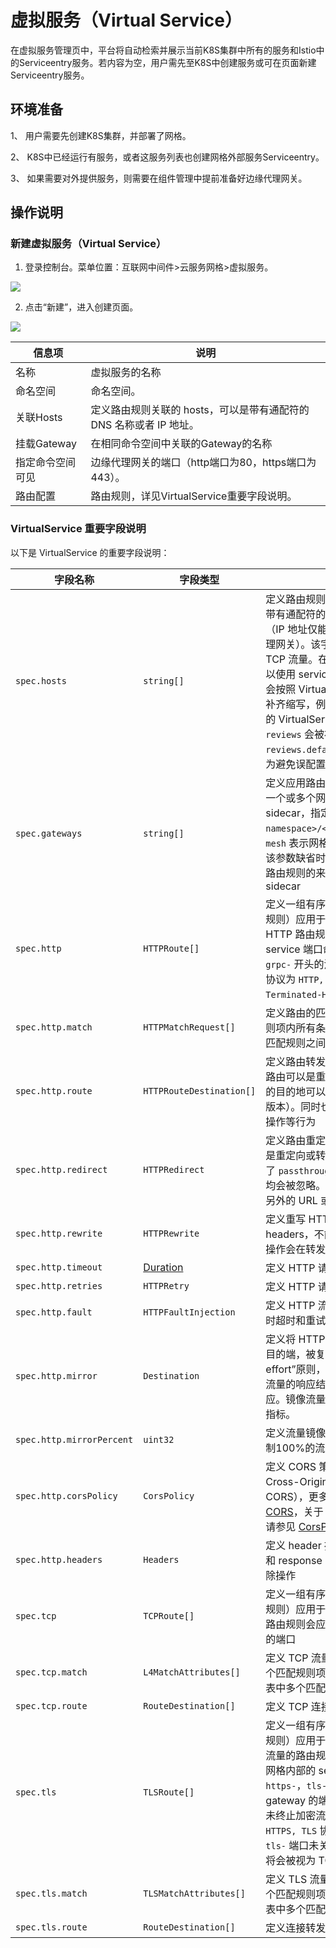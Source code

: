 # 虚拟服务（Virtual Service）

在虚拟服务管理页中，平台将自动检索并展示当前K8S集群中所有的服务和Istio中的Serviceentry服务。若内容为空，用户需先至K8S中创建服务或可在页面新建Serviceentry服务。

## 环境准备

1、    用户需要先创建K8S集群，并部署了网格。

2、    K8S中已经运行有服务，或者这服务列表也创建网格外部服务Serviceentry。

3、    如果需要对外提供服务，则需要在组件管理中提前准备好边缘代理网关。

## 操作说明

### 新建虚拟服务（Virtual Service）

1. 登录控制台。菜单位置：互联网中间件>云服务网格>虚拟服务。

![](/Users/zhangdalei/git/github.com/jdcloudcom/cn/image/Internet-Middleware/Mesh/2022-03-11-19-12-21-image.png)

2. 点击“新建”，进入创建页面。

![](/Users/zhangdalei/git/github.com/jdcloudcom/cn/image/Internet-Middleware/Mesh/2022-03-11-19-14-02-image.png)

| 信息项       | 说明                                        |
| --------- | ----------------------------------------- |
| 名称        | 虚拟服务的名称                                   |
| 命名空间      | 命名空间。                                     |
| 关联Hosts   | 定义路由规则关联的 hosts，可以是带有通配符的 DNS 名称或者 IP 地址。 |
| 挂载Gateway | 在相同命令空间中关联的Gateway的名称                     |
| 指定命令空间可见  | 边缘代理网关的端口（http端口为80，https端口为443）。         |
| 路由配置      | 路由规则，详见VirtualService重要字段说明。              |

### VirtualService 重要字段说明

以下是 VirtualService 的重要字段说明：

| 字段名称                      | 字段类型                                                                                               | 字段说明                                                                                                                                                                                                                                                                                              |
| ------------------------- | -------------------------------------------------------------------------------------------------- | ------------------------------------------------------------------------------------------------------------------------------------------------------------------------------------------------------------------------------------------------------------------------------------------------- |
| `spec.hosts`              | `string[]`                                                                                         | 定义路由规则关联一组的 hosts，可以是带有通配符的 DNS 名称或者 IP 地址（IP 地址仅能应用于来源流量为边缘代理网关）。该字段能应用于 HTTP 和 TCP 流量。在 Kubernetes 环境中，可以使用 service 的名称作为缩写，Istio 会按照 VirtualService所在 namespace 补齐缩写，例如在 default namespace 的 VirtualService 包含 host 缩写 `reviews` 会被补齐为 `reviews.default.svc.cluster.local`。为避免误配置，推荐填写 host 全称 |
| `spec.gateways `          | `string[]`                                                                                         | 定义应用路由规则的来源流量，可以是一个或多个网关，或网格内部的 sidecar，指定方式为 `<gateway namespace>/<gateway name>`，保留字段 `mesh` 表示网格内部所有的 sidecar，当该参数缺省时，会默认填写 `mesh`，即该路由规则的来源流量为网格内部所有 sidecar                                                                                                                                  |
| `spec.http`               | `HTTPRoute[]`                                                                                      | 定义一组有序的（优先匹配靠前的路由规则）应用于 HTTP 流量的路由规则，HTTP 路由规则会应用于网格内部的 service 端口命名为 `http-`, `http2-`, `grpc-` 开头的流量以及来自 gateway 的协议为 `HTTP, HTTP2, GRPC, TLS-Terminated-HTTPS` 的流量                                                                                                                             |
| `spec.http.match`         | `HTTPMatchRequest[]`                                                                               | 定义路由的匹配规则列表，单个匹配规则项内所有条件是且关系，列表中多个匹配规则之间为或关系                                                                                                                                                                                                                                                      |
| `spec.http.route`         | `HTTPRouteDestination[]`                                                                           | 定义路由转发目的地列表，一条 HTTP 路由可以是重定向或转发（默认），转发的目的地可以是一个或多个服务（服务版本）。同时也可以配置权重、header 操作等行为                                                                                                                                                                                                                 |
| `spec.http.redirect`      | `HTTPRedirect`                                                                                     | 定义路由重定向，一条 HTTP 路由可以是重定向或转发（默认），如规则中指定了 `passthrough ` 选项，route、redirect 均会被忽略。可将 HTTP 301 重定向到另外的 URL 或 Authority                                                                                                                                                                                |
| `spec.http.rewrite`       | `HTTPRewrite`                                                                                      | 定义重写 HTTP URL 或 Authority headers，不能与重定向同时配置，重写操作会在转发前执行                                                                                                                                                                                                                                          |
| `spec.http.timeout`       | [Duration](https://developers.google.com/protocol-buffers/docs/reference/google.protobuf#duration) | 定义 HTTP 请求的超时时间                                                                                                                                                                                                                                                                                   |
| `spec.http.retries`       | `HTTPRetry`                                                                                        | 定义 HTTP 请求的重试策略                                                                                                                                                                                                                                                                                   |
| `spec.http.fault`         | `HTTPFaultInjection`                                                                               | 定义 HTTP 流量的故障注入策略，开启时超时和重试策略不会开启                                                                                                                                                                                                                                                                  |
| `spec.http.mirror`        | `Destination`                                                                                      | 定义将 HTTP 流量复制到另一个指定的目的端，被复制的流量按照“best effort”原则，sidecar/网关不会等待复制流量的响应结果就会从源目的端返回响应。镜像流量的目的服务端会产生监控指标。                                                                                                                                                                                             |
| `spec.http.mirrorPercent` | `uint32 `                                                                                          | 定义流量镜像的复制百分比，缺省时复制100%的流量。最大值为100                                                                                                                                                                                                                                                                 |
| `spec.http.corsPolicy`    | `CorsPolicy`                                                                                       | 定义 CORS 策略（跨域资源共享，Cross-Origin Resource Sharing，CORS），更多关于 CORS 的介绍请参见 [CORS](https://developer.mozilla.org/en-US/docs/Web/HTTP/CORS)，关于 Istio CORS 策略配置语法请参见 [CorsPolicy](https://istio.io/latest/docs/reference/config/networking/virtual-service/#CorsPolicy)                                  |
| `spec.http.headers`       | `Headers`                                                                                          | 定义 header 操作规则，包括 request 和 response header 的更新，增加，移除操作                                                                                                                                                                                                                                           |
| `spec.tcp`                | `TCPRoute[]`                                                                                       | 定义一组有序的（优先匹配靠前的路由规则）应用于 TCP 流量的路由规则，该路由规则会应用于任何非 HTTP 和 TLS 的端口                                                                                                                                                                                                                                   |
| `spec.tcp.match`          | `L4MatchAttributes[]`                                                                              | 定义 TCP 流量路由的匹配规则列表，单个匹配规则项内所有条件是且关系，列表中多个匹配规则之间为或关系                                                                                                                                                                                                                                               |
| `spec.tcp.route`          | `RouteDestination[]`                                                                               | 定义 TCP 连接转发的目的端                                                                                                                                                                                                                                                                                   |
| `spec.tls`                | `TLSRoute[]`                                                                                       | 定义一组有序的（优先匹配靠前的路由规则）应用于未终止的 TLS 或 HTTPS 流量的路由规则，该路由规则会应用于网格内部的 service 端口命名为 `https-`，`tls-` 开头的流量，来自 gateway 的端口协议为 `HTTPS, TLS` 的未终止加密流量，Service Entry 使用 `HTTPS, TLS` 协议的端口。当 `https-`, `tls-` 端口未关联 VirtualService 规则时将会被视为 TCP 流量                                                            |
| `spec.tls.match`          | `TLSMatchAttributes[]`                                                                             | 定义 TLS 流量路由的匹配规则列表，单个匹配规则项内所有条件是且关系，列表中多个匹配规则之间为或关系                                                                                                                                                                                                                                               |
| `spec.tls.route`          | `RouteDestination[]`                                                                               | 定义连接转发的目的端                                                                                                                                                                                                                                                                                        |
